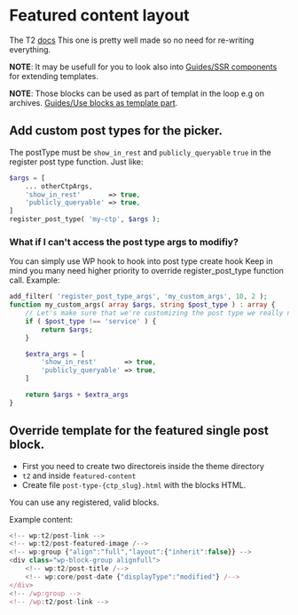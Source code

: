 # Featured content layout
The T2 [docs](https://t2.teft.io/blocks/featured-content/)
This one is pretty well made so no need for re-writing everything.

**NOTE**: It may be usefull for you to look also into [Guides/SSR components](/general/guides/server-side-render-component) for extending templates.

**NOTE**: Those blocks can be used as part of templat in the loop e.g on archives. [Guides/Use blocks as template part](/general/guides/use-blocks-as-template-parts).

## Add custom post types for the picker.

The postType must be `show_in_rest` and `publicly_queryable` `true` in the register post type function.
Just like: 

```php
$args = [
	... otherCtpArgs,
	'show_in_rest'       => true,
	'publicly_queryable' => true,
]
register_post_type( 'my-ctp', $args );
```

### What if I can't access the post type args to modifiy?

You can simply use WP hook to hook into post type create hook
Keep in mind you many need higher priority to override register_post_type function call.
Example:

```php
add_filter( 'register_post_type_args', 'my_custom_args', 10, 2 );
function my_custom_args( array $args, string $post_type ) : array {
	// Let's make sure that we're customizing the post type we really need.
	if ( $post_type !== 'service' ) {
		return $args;
	}

	$extra_args = [
		'show_in_rest'       => true,
		'publicly_queryable' => true,
	]

	return $args + $extra_args
}
```

## Override template for the featured single post block.

- First you need to create two directoreis inside the theme directory
- `t2` and inside `featured-content`
- Create file `post-type-{ctp_slug}.html` with the blocks HTML.

You can use any registered, valid blocks.

Example content:
```js post-type-post.html
<!-- wp:t2/post-link -->
<!-- wp:t2/post-featured-image /-->
<!-- wp:group {"align":"full","layout":{"inherit":false}} -->
<div class="wp-block-group alignfull">
	<!-- wp:t2/post-title /-->
	<!-- wp:core/post-date {"displayType":"modified"} /-->
</div>
<!-- /wp:group -->
<!-- /wp:t2/post-link -->
```
